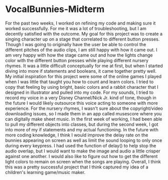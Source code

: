 # VocalBunnies-Midterm
For the past two weeks, I worked on refining my code and making sure it worked successfully. For me it was a lot of troubleshooting, but I 
am decently satisfied with the outcome. My goal for this project was to create a singing character up on a stage that correlated to different button presses. Though I was going to originally have the user be able to control the different pitches of the audio clips, I am still happy with how it came out. I am very happy with how the stage came out and how the lights change color with the different button presses while playing different nursery rhymes. It was a little difficult conceptually for me at first, but when I started diving into more if statements and booleans, it came together pretty well. My initial inspiration for this project were some of the online games I played when I was little that taught you how to count and learn colors. I tried to copy that feeling by using bright, basic colors and a rabbit character that I designed in illustrator and pulled into my code. For my sounds, I tried to record my voice in a very Disney Channel/Nick Jr. kind of tone, though in the future I would likely outsource this voice acting to someone with more experience. For the nursery rhymes, I wasn't sure about the copyright/video downloading issues, so I made them in an app called musescore where you can digitally make sheet music. In the first week of working, I had been able to pull my different objects into classes, but during the second week, I got into more of my if statements and my actual functioning. In the future with more coding knowledge, I think I would improve the delay rate on the bunnies appearing on screen as well as limit the sound looping to only once during every keypress. I had used the function of delay() to help stop the audio overlap, but I would want to make the image and audio a little crisper against one another. I would also like to figure out how to get the different light colors to remain on screen when the songs are playing. Overall, I think this was a pretty successful project that I think captured my idea of a children's learning game/music maker.
